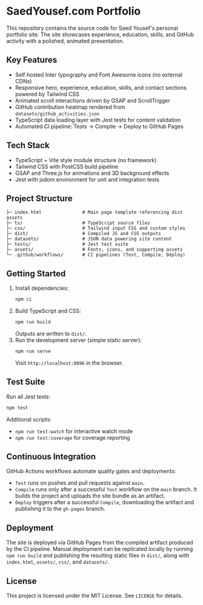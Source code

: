 # SaedYousef.com Portfolio

This repository contains the source code for Saed Yousef's personal portfolio site. The site showcases experience, education, skills, and GitHub activity with a polished, animated presentation.

## Key Features

- Self hosted Inter typography and Font Awesome icons (no external CDNs)
- Responsive hero, experience, education, skills, and contact sections powered by Tailwind CSS
- Animated scroll interactions driven by GSAP and ScrollTrigger
- GitHub contribution heatmap rendered from `datasets/github_activities.json`
- TypeScript data loading layer with Jest tests for content validation
- Automated CI pipeline: Tests -> Compile -> Deploy to GitHub Pages

## Tech Stack

- TypeScript + Vite style module structure (no framework)
- Tailwind CSS with PostCSS build pipeline
- GSAP and Three.js for animations and 3D background effects
- Jest with jsdom environment for unit and integration tests

## Project Structure

```
├─ index.html               # Main page template referencing dist assets
├─ ts/                      # TypeScript source files
├─ css/                     # Tailwind input CSS and custom styles
├─ dist/                    # Compiled JS and CSS outputs
├─ datasets/                # JSON data powering site content
├─ tests/                   # Jest test suite
├─ assets/                  # Fonts, icons, and supporting assets
└─ .github/workflows/       # CI pipelines (Test, Compile, Deploy)
```

## Getting Started

1. Install dependencies:
   ```bash
   npm ci
   ```
2. Build TypeScript and CSS:
   ```bash
   npm run build
   ```
   Outputs are written to `dist/`.
3. Run the development server (simple static server):
   ```bash
   npm run serve
   ```
   Visit `http://localhost:8096` in the browser.

## Test Suite

Run all Jest tests:
```bash
npm test
```
Additional scripts:
- `npm run test:watch` for interactive watch mode
- `npm run test:coverage` for coverage reporting

## Continuous Integration

GitHub Actions workflows automate quality gates and deployments:
- `Test` runs on pushes and pull requests against `main`.
- `Compile` runs only after a successful `Test` workflow on the `main` branch. It builds the project and uploads the site bundle as an artifact.
- `Deploy` triggers after a successful `Compile`, downloading the artifact and publishing it to the `gh-pages` branch.

## Deployment

The site is deployed via GitHub Pages from the compiled artifact produced by the CI pipeline. Manual deployment can be replicated locally by running `npm run build` and publishing the resulting static files in `dist/`, along with `index.html`, `assets/`, `css/`, and `datasets/`.

## License

This project is licensed under the MIT License. See `LICENSE` for details.
